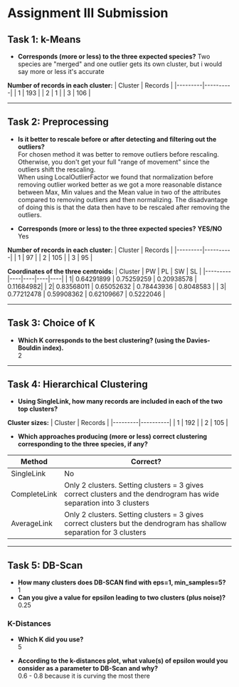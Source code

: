 # Assignment III Submission

## Task 1: k-Means

- **Corresponds (more or less) to the three expected species?**
Two species are "merged" and one outlier gets its own cluster, but i would say more or less it's accurate  

**Number of records in each cluster:**
| Cluster | Records  |
|---------|----------|
| 1       | 193      |
| 2       | 1        |
| 3       | 106      |

---

## Task 2: Preprocessing

- **Is it better to rescale before or after detecting and filtering out the outliers?**  
For chosen method it was better to remove outliers before rescaling. Otherwise, you don't get your full "range of movement" since the outliers shift the rescaling. 
\
When using LocalOutlierFactor we found that normalization before removing outlier worked better as we got a more reasonable distance between Max, Min values and the Mean value in two of the attributes compared to removing outliers and then normalizing. The disadvantage of doing this is that the data then have to be rescaled after removing the outliers. 

- **Corresponds (more or less) to the three expected species?** **YES/NO**  
Yes

**Number of records in each cluster:**
| Cluster | Records |
|---------|----------|
| 1       | 97  |
| 2       | 105 |
| 3       | 95 |

**Coordinates of the three centroids:**
| Cluster | PW | PL | SW | SL |
|---------|----|----|----|----|
| 1| 0.64291899 | 0.75259259 | 0.20938578 | 0.11684982|
| 2| 0.83568011 | 0.65052632 | 0.78443936 | 0.8048583 |
| 3| 0.77212478 | 0.59908362 | 0.62109667 | 0.5222046 |

---

## Task 3: Choice of K

- **Which K corresponds to the best clustering? (using the Davies-Bouldin index).**  
2
---

## Task 4: Hierarchical Clustering

- **Using SingleLink, how many records are included in each of the two top clusters?**  

**Cluster sizes:**
| Cluster | Records |
|---------|----------|
| 1       |  192     |
| 2       |  105     |

- **Which approaches producing (more or less) correct clustering corresponding to the three species, if any?**

| Method       | Correct? |
|--------------|----------|
| SingleLink   | No |
| CompleteLink |  Only 2 clusters. Setting clusters = 3 gives correct clusters and the dendrogram has wide separation into 3 clusters  |
| AverageLink  | Only 2 clusters. Setting clusters = 3 gives correct clusters but the dendrogram has shallow separation for 3 clusters  |

---

## Task 5: DB-Scan

- **How many clusters does DB-SCAN find with eps=1, min_samples=5?**  
1 
- **Can you give a value for epsilon leading to two clusters (plus noise)?**  
0.25

### K-Distances
- **Which K did you use?**  
5

- **According to the k-distances plot, what value(s) of epsilon would you consider as a parameter to DB-Scan and why?**  
0.6 - 0.8 because it is curving the most there